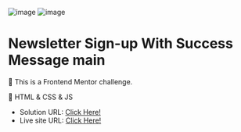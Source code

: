 ![image](https://github.com/xleyzor/newsletter-sign-up-with-success-message-main/assets/122406455/45259bef-077f-4d50-a8a0-0228e60d6d51)
![image](https://github.com/xleyzor/newsletter-sign-up-with-success-message-main/assets/122406455/ae9e7939-f65c-4301-ac15-5c7d643006df)



<h1>Newsletter Sign-up With Success Message main</h1>


🌠 This is a Frontend Mentor challenge.

🌠 HTML & CSS & JS

<ul>
    <li>
    Solution URL: <a href="https://www.frontendmentor.io/solutions/newsletter-sign-up-with-success-message-main-0JvEPMXiVw">Click Here!</a>
    </li>
    <li>
   Live site URL: <a href="https://newsletter-sign-up-with-success-message-main-seven.vercel.app/">Click Here!</a>
    </li>
</ul>
